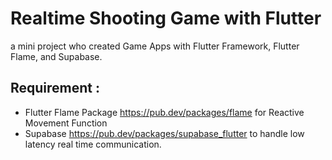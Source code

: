 # Realtime Shooting Game with Flutter
a mini project who created Game Apps with Flutter Framework, Flutter Flame, and Supabase.

## Requirement :
* Flutter Flame Package https://pub.dev/packages/flame
  for Reactive Movement Function
* Supabase https://pub.dev/packages/supabase_flutter
  to handle low latency real time communication.
